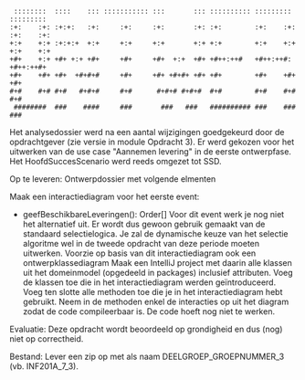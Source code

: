      ::::::::  ::::    ::: ::::::::::: :::       ::: :::::::::: :::::::::  :::::::::  
    :+:    :+: :+:+:   :+:     :+:     :+:       :+: :+:        :+:    :+: :+:    :+: 
    +:+    +:+ :+:+:+  +:+     +:+     +:+       +:+ +:+        +:+    +:+ +:+    +:+ 
    +#+    +:+ +#+ +:+ +#+     +#+     +#+  +:+  +#+ +#++:++#   +#++:++#:  +#++:++#+  
    +#+    +#+ +#+  +#+#+#     +#+     +#+ +#+#+ +#+ +#+        +#+    +#+ +#+        
    #+#    #+# #+#   #+#+#     #+#      #+#+# #+#+#  #+#        #+#    #+# #+#        
     ########  ###    ####     ###       ###   ###   ########## ###    ### ###        



Het analysedossier werd na een aantal wijzigingen goedgekeurd door de opdrachtgever (zie versie in module Opdracht 3). Er werd gekozen voor het uitwerken van de use case "Aannemen levering"  in de eerste ontwerpfase. Het HoofdSuccesScenario werd reeds omgezet tot SSD.

 

Op te leveren: Ontwerpdossier met volgende elmenten

Maak een interactiediagram voor het eerste event:
- geefBeschikbareLeveringen(): Order[]
Voor dit event werk je nog niet het alternatief uit. Er wordt dus gewoon gebruik gemaakt van de standaard selectielogica. Je zal de dynamische keuze van het selectie algoritme wel in de tweede opdracht van deze periode moeten uitwerken.
Voorzie op basis van dit interactiediagram ook een ontwerpklassediagram
Maak een IntelliJ project met daarin alle klassen uit het domeinmodel (opgedeeld in packages) inclusief attributen. Voeg de klassen toe die in het interactiediagram werden geïntroduceerd. Voeg ten slotte alle methoden toe die je in het interactiediagram hebt gebruikt. Neem in de methoden enkel de interacties op uit het diagram zodat de code compileerbaar is. De code hoeft nog niet te werken.

Evaluatie: Deze opdracht wordt beoordeeld op grondigheid en dus (nog) niet op correctheid.

Bestand: Lever een zip op met als naam DEELGROEP_GROEPNUMMER_3 (vb. INF201A_7_3). 
